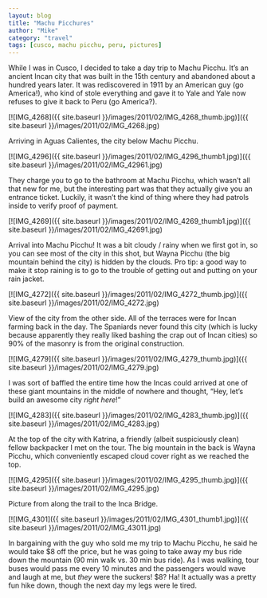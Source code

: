 ```yaml
---
layout: blog
title: "Machu Picchures"
author: "Mike"
category: "travel"
tags: [cusco, machu picchu, peru, pictures]
---
```


While I was in Cusco, I decided to take a day trip to Machu Picchu. It’s an ancient Incan city that was built in the 15th century and abandoned about a hundred years later. It was rediscovered in 1911 by an American guy (go America!), who kind of stole everything and gave it to Yale and Yale now refuses to give it back to Peru (go America?).

[![IMG_4268]({{ site.baseurl }}/images/2011/02/IMG_4268_thumb.jpg)]({{ site.baseurl }}/images/2011/02/IMG_4268.jpg)

Arriving in Aguas Calientes, the city below Machu Picchu.

[![IMG_4296]({{ site.baseurl }}/images/2011/02/IMG_4296_thumb1.jpg)]({{ site.baseurl }}/images/2011/02/IMG_42961.jpg)

They charge you to go to the bathroom at Machu Picchu, which wasn’t all that new for me, but the interesting part was that they actually give you an entrance ticket. Luckily, it wasn’t the kind of thing where they had patrols inside to verify proof of payment.

[![IMG_4269]({{ site.baseurl }}/images/2011/02/IMG_4269_thumb1.jpg)]({{ site.baseurl }}/images/2011/02/IMG_42691.jpg)

Arrival into Machu Picchu! It was a bit cloudy / rainy when we first got in, so you can see most of the city in this shot, but Wayna Picchu (the big mountain behind the city) is hidden by the clouds. Pro tip: a good way to make it stop raining is to go to the trouble of getting out and putting on your rain jacket.

[![IMG_4272]({{ site.baseurl }}/images/2011/02/IMG_4272_thumb.jpg)]({{ site.baseurl }}/images/2011/02/IMG_4272.jpg)

View of the city from the other side. All of the terraces were for Incan farming back in the day. The Spaniards never found this city (which is lucky because apparently they really liked bashing the crap out of Incan cities) so 90% of the masonry is from the original construction.

[![IMG_4279]({{ site.baseurl }}/images/2011/02/IMG_4279_thumb.jpg)]({{ site.baseurl }}/images/2011/02/IMG_4279.jpg)

I was sort of baffled the entire time how the Incas could arrived at one of these giant mountains in the middle of nowhere and thought, “Hey, let’s build an awesome city *right here*!”

[![IMG_4283]({{ site.baseurl }}/images/2011/02/IMG_4283_thumb.jpg)]({{ site.baseurl }}/images/2011/02/IMG_4283.jpg)

At the top of the city with Katrina, a friendly (albeit suspiciously clean) fellow backpacker I met on the tour. The big mountain in the back is Wayna Picchu, which conveniently escaped cloud cover right as we reached the top.

[![IMG_4295]({{ site.baseurl }}/images/2011/02/IMG_4295_thumb.jpg)]({{ site.baseurl }}/images/2011/02/IMG_4295.jpg)

Picture from along the trail to the Inca Bridge.

[![IMG_4301]({{ site.baseurl }}/images/2011/02/IMG_4301_thumb1.jpg)]({{ site.baseurl }}/images/2011/02/IMG_43011.jpg)

In bargaining with the guy who sold me my trip to Machu Picchu, he said he would take $8 off the price, but he was going to take away my bus ride down the mountain (90 min walk vs. 30 min bus ride). As I was walking, tour buses would pass me every 10 minutes and the passengers would wave and laugh at me, but *they* were the suckers! $8? Ha! It actually was a pretty fun hike down, though the next day my legs were le tired.